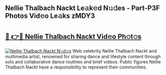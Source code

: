 ## Nellie Thalbach Nackt Le𝚊k𝚎d N𝚞𝚍es - Part-P3F Photos Vid𝚎o Le𝚊ks zMDY3

# <h2><a href="http://fbail1o.evod.top/?m=Nellie+Thalbach+Nackt">🔗 👉🔴 Nellie Thalbach Nackt Vid𝚎o Ph𝚘t𝚘s</a></h2>

[![Nellie Thalbach Nackt N𝚞d𝚎s](https://i.imgur.com/8V9OHl7.gif)](http://fbail1o.evod.top/?m=Nellie+Thalbach+Nackt)
Web celebrity Nellie Thalbach Nackt and multimedia artist, renowned for sharing dance and lifestyle content through solo and collaborative dance routines and brief videos. Public figures Nellie Thalbach Nackt have a responsibility to represent their communities. 
